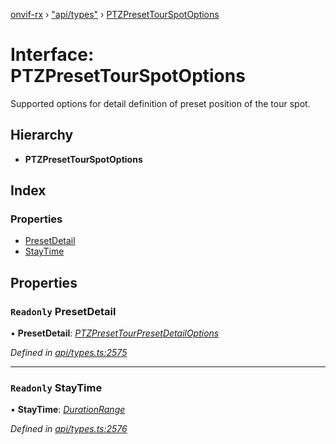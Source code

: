 [onvif-rx](../README.md) › ["api/types"](../modules/_api_types_.md) › [PTZPresetTourSpotOptions](_api_types_.ptzpresettourspotoptions.md)

# Interface: PTZPresetTourSpotOptions

Supported options for detail definition of preset position of the tour spot.

## Hierarchy

* **PTZPresetTourSpotOptions**

## Index

### Properties

* [PresetDetail](_api_types_.ptzpresettourspotoptions.md#readonly-presetdetail)
* [StayTime](_api_types_.ptzpresettourspotoptions.md#readonly-staytime)

## Properties

### `Readonly` PresetDetail

• **PresetDetail**: *[PTZPresetTourPresetDetailOptions](_api_types_.ptzpresettourpresetdetailoptions.md)*

*Defined in [api/types.ts:2575](https://github.com/patrickmichalina/onvif-rx/blob/3e9b152/src/api/types.ts#L2575)*

___

### `Readonly` StayTime

• **StayTime**: *[DurationRange](_api_types_.durationrange.md)*

*Defined in [api/types.ts:2576](https://github.com/patrickmichalina/onvif-rx/blob/3e9b152/src/api/types.ts#L2576)*

